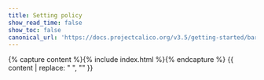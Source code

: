 ```yaml
---
title: Setting policy
show_read_time: false
show_toc: false
canonical_url: 'https://docs.projectcalico.org/v3.5/getting-started/bare-metal/policy/index'
---
```

{% capture content %}{% include index.html %}{% endcapture %}
{{ content | replace: "    ", "" }}
